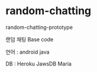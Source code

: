 # random-chatting
random-chatting-prototype

랜덤 채팅 Base code

언어 : android java

DB : Heroku JawsDB Maria

